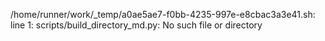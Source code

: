 /home/runner/work/_temp/a0ae5ae7-f0bb-4235-997e-e8cbac3a3e41.sh: line 1: scripts/build_directory_md.py: No such file or directory

